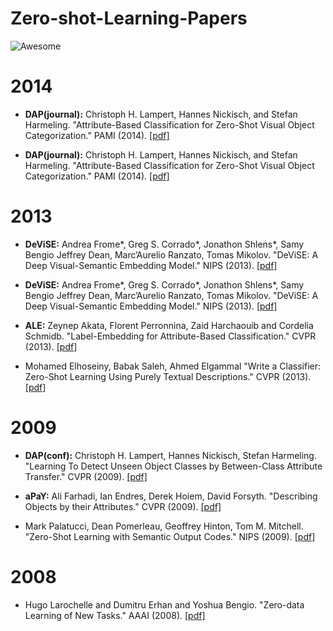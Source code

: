 # Zero-shot-Learning-Papers
![Awesome](https://cdn.rawgit.com/sindresorhus/awesome/d7305f38d29fed78fa85652e3a63e154dd8e8829/media/badge.svg)


# 2014

+  **DAP(journal):** Christoph H. Lampert, Hannes Nickisch, and Stefan Harmeling. "Attribute-Based Classification for
Zero-Shot Visual Object Categorization." PAMI (2014). [[pdf]](https://ieeexplore.ieee.org/stamp/stamp.jsp?tp=&arnumber=6571196)

+  **DAP(journal):** Christoph H. Lampert, Hannes Nickisch, and Stefan Harmeling. "Attribute-Based Classification for
Zero-Shot Visual Object Categorization." PAMI (2014). [[pdf]](https://ieeexplore.ieee.org/stamp/stamp.jsp?tp=&arnumber=6571196)

# 2013
+  **DeViSE:** Andrea Frome*, Greg S. Corrado*, Jonathon Shlens*, Samy Bengio
Jeffrey Dean, Marc’Aurelio Ranzato, Tomas Mikolov. "DeViSE: A Deep Visual-Semantic Embedding Model." NIPS (2013). [[pdf]](http://papers.nips.cc/paper/5204-devise-a-deep-visual-semantic-embedding-model.pdf)

+  **DeViSE:** Andrea Frome*, Greg S. Corrado*, Jonathon Shlens*, Samy Bengio
Jeffrey Dean, Marc’Aurelio Ranzato, Tomas Mikolov. "DeViSE: A Deep Visual-Semantic Embedding Model." NIPS (2013). [[pdf]](http://papers.nips.cc/paper/5204-devise-a-deep-visual-semantic-embedding-model.pdf)

+  **ALE:** Zeynep Akata, Florent Perronnina, Zaid Harchaouib and Cordelia Schmidb. "Label-Embedding for Attribute-Based Classification." CVPR (2013). [[pdf]](https://www.cv-foundation.org/openaccess/content_cvpr_2013/papers/Akata_Label-Embedding_for_Attribute-Based_2013_CVPR_paper.pdf)

+  Mohamed Elhoseiny, Babak Saleh, Ahmed Elgammal "Write a Classifier: Zero-Shot Learning Using Purely Textual Descriptions." CVPR (2013). [[pdf]](https://ieeexplore.ieee.org/stamp/stamp.jsp?arnumber=5206594&tag=1)

# 2009

+  **DAP(conf):** Christoph H. Lampert, Hannes Nickisch, Stefan Harmeling. "Learning To Detect Unseen Object Classes by Between-Class Attribute Transfer." CVPR (2009). [[pdf]](http://openaccess.thecvf.com/content_iccv_2013/papers/Elhoseiny_Write_a_Classifier_2013_ICCV_paper.pdf)

+  **aPaY:** Ali Farhadi, Ian Endres, Derek Hoiem, David Forsyth. "Describing Objects by their Attributes." CVPR (2009). [[pdf]](http://citeseerx.ist.psu.edu/viewdoc/download?doi=10.1.1.149.9539&rep=rep1&type=pdf)

+  Mark Palatucci, Dean Pomerleau, Geoffrey Hinton, Tom M. Mitchell. "Zero-Shot Learning with Semantic Output Codes." NIPS (2009). [[pdf]](http://papers.nips.cc/paper/3650-zero-shot-learning-with-semantic-output-codes.pdf)

# 2008

+  Hugo Larochelle and Dumitru Erhan and Yoshua Bengio. "Zero-data Learning of New Tasks." AAAI (2008). [[pdf]](https://www.aaai.org/Papers/AAAI/2008/AAAI08-103.pdf)



